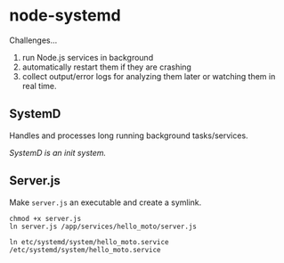 # node-systemd
Challenges...

1. run Node.js services in background
2. automatically restart them if they are crashing
3. collect output/error logs for analyzing them later or watching them in real time.

## SystemD
Handles and processes long running background tasks/services.

*SystemD is an init system.*

## Server.js
Make `server.js` an executable and create a symlink.
```
chmod +x server.js
ln server.js /app/services/hello_moto/server.js
```


```
ln etc/systemd/system/hello_moto.service /etc/systemd/system/hello_moto.service
```
